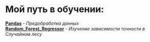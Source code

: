# Мой путь в обучении:<br> 
**[Pandas](Pandas)** - *Предобработка данных*<br>
**[Random_Forest_Regressor](Random_Forest_Regressor)** - *Изучение зависимости точности в Случайном лесу*<br>
